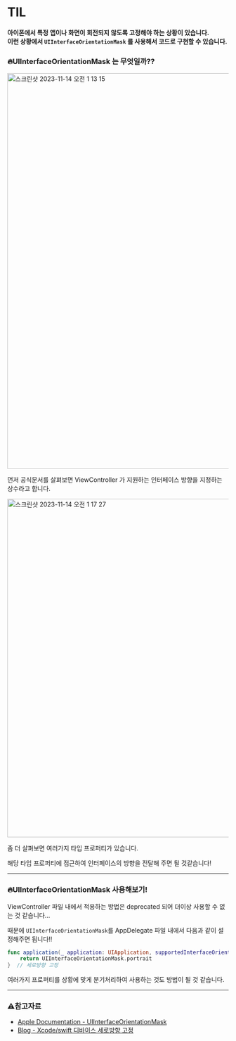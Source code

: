 # TIL
**아이폰에서 특정 앱이나 화면이 회전되지 않도록 고정해야 하는 상황이 있습니다.**  
**이런 상황에서 `UIInterfaceOrientationMask` 를 사용해서 코드로 구현할 수 있습니다.**

### 🔥UIInterfaceOrientationMask 는 무엇일까??
<img width="900" alt="스크린샷 2023-11-14 오전 1 13 15" src="https://github.com/DevWooHyeon/TodayILearn_TIL/assets/123448121/9a08d0f5-f4fe-46a6-a4a4-1a2dead10fdd">   
    
먼저 공식문서를 살펴보면 ViewController 가 지원하는 인터페이스 방향을 지정하는 상수라고 합니다.
   
<img width="770" alt="스크린샷 2023-11-14 오전 1 17 27" src="https://github.com/DevWooHyeon/TodayILearn_TIL/assets/123448121/306db04a-009f-48b6-a41d-a7ff38ae0f98">

좀 더 살펴보면 여러가지 타입 프로퍼티가 있습니다.  
    
해당 타입 프로퍼티에 접근하여 인터페이스의 방향을 전달해 주면 될 것같습니다!    

***

### 🔥UIInterfaceOrientationMask 사용해보기!
ViewController 파일 내에서 적용하는 방법은 deprecated 되어 더이상 사용할 수 없는 것 같습니다...
     
때문에 `UIInterfaceOrientationMask`를 AppDelegate 파일 내에서 다음과 같이 설정해주면 됩니다!!
    
~~~ swift
func application(_ application: UIApplication, supportedInterfaceOrientationsFor window: UIWindow?) -> UIInterfaceOrientationMask {
    return UIInterfaceOrientationMask.portrait
}  // 세로방향 고정
~~~

여러가지 프로퍼티를 상황에 맞게 분기처리하여 사용하는 것도 방법이 될 것 같습니다.    










***
### ⚠️참고자료
- [Apple Documentation - UIInterfaceOrientationMask](https://developer.apple.com/documentation/uikit/uiinterfaceorientationmask)
- [Blog - Xcode/swift 디바이스 세로방향 고정](https://declan.tistory.com/22)

